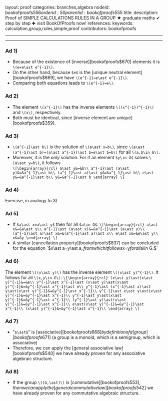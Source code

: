 layout: proof
categories: branches,algebra
nodeid: bookofproofs$556
orderid: 50
parentid: bookofproofs$555
title: 
description:  Proof of SIMPLE CALCULATIONS RULES IN A GROUP &#9733; graduate maths &#10004; step by step &#10010; visit BookOfProofs now!
references: 
keywords: calculation,group,rules,simple,proof
contributors: bookofproofs

---


---

### Ad 1) 

* Because of the existence of [inverse][bookofproofs$670] elements it is `\(e=e\ast e^{-1}\)`. 
* On the other hand, because `$e$` is the [unique neutral element][bookofproofs$669], we have `\(e^{-1}=e\ast e^{-1}\)`.
* Comparing both equations leads to `\(e^{-1}=e\)`.

### Ad 2)

* The element `\(x^{-1}\)` has the inverse elements `\((x^{-1})^{-1}\)` and `\(x\)`, respectively.
* Both must be identical, since [inverse element are unique][bookofproofs$359].
### Ad 3)

* `\(a^{-1}\ast b\)` _is_ the solution of `\(a\ast x=b\)`, since `\(a\ast (a^{-1}\ast b)=(a\ast a^{-1})\ast b=e\ast b=b\)` for all `\(a,b\in G\)`. 
* Moreover, it is the _only_ solution. For if an element `$y\in G$` solves `\(a\ast y=b\)`, it follows  
`\[\begin{array}{rcl}
a\ast y&=&b\\
a^{-1}\ast (a\ast y)&=&a^{-1}\ast b\\
(a^{-1}\ast a)\ast y&=&a^{-1}\ast b\\
e\ast y&=&a^{-1}\ast b\\
y&=&a^{-1}\ast b
\end{array}
\]`

### Ad 4) 

Exercise, in analogy to 3)

### Ad 5)

* If `$a\ast x=a\ast y$` then for all `$a\in G$`:
`\[\begin{array}{rcl}
a\ast x&=&a\ast y\\
a^{-1}\ast (a\ast x)&=&a^{-1}\ast (a\ast y)\\
(a^{-1}\ast a)\ast x&=&(a^{-1}\ast a)\ast x\\
e\ast x&=&e\ast y\\
x&=&y
\end{array}
\]`
* A similar [cancellation property][bookofproofs$837] can be concluded for the equation `$x\ast a=y\ast a$`, from which it follows `$x=y$` for all `$a\in G.$`

### Ad 6)

The element `\((x\ast y)\)` has the inverse element `\((x\ast y)^{-1}\)`. It follows for all `\(x,y\in G\)`:
`\[\begin{array}{rcl}
(x\ast y)\ast(x\ast y)^{-1}&=&e\\
y^{-1}\ast x^{-1}\ast (x\ast y)\ast(x\ast y)^{-1}&=&y^{-1}\ast x^{-1}\ast e\\
y^{-1}\ast (x^{-1}\ast x)\ast y\ast(x\ast y)^{-1}&=&y^{-1}\ast x^{-1}\\
y^{-1}\ast e\ast y\ast(x\ast y)^{-1}&=&y^{-1}\ast x^{-1}\\
y^{-1}\ast y\ast(x\ast y)^{-1}&=&y^{-1}\ast x^{-1}\\
(y^{-1}\ast y)\ast(x\ast y)^{-1}&=&y^{-1}\ast x^{-1}\\
e\ast(x\ast y)^{-1}&=&y^{-1}\ast x^{-1}\\
(x\ast y)^{-1}&=&y^{-1}\ast x^{-1}\\
\end{array}
\]`

### Ad 7)

* "`$\ast$`" is [associative][bookofproofs$668] by definition of a [group][bookofproofs$671] (a group is a monoid, which is a semigroup, which is associative)
* Therefore, we can apply the [general associative law][bookofproofs$540] we have already proven for any associative algebraic structure.

### Ad 8) 

* If the group `\((G,\ast)\)` is [commutative][bookofproofs$553], then we can apply the [general commutative law][bookofproofs$542] we have already proven for any commutative algebraic structure.
